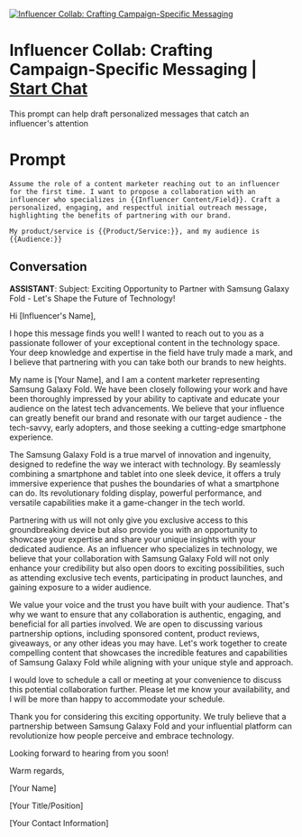 
[![Influencer Collab: Crafting Campaign-Specific Messaging](https://flow-prompt-covers.s3.us-west-1.amazonaws.com/icon/minimalist/mini_7.png)](https://gptcall.net/chat.html?data=%7B%22contact%22%3A%7B%22id%22%3A%22QvmJ2RH_EOXAbBZaPqn5p%22%2C%22flow%22%3Atrue%7D%7D)
# Influencer Collab: Crafting Campaign-Specific Messaging | [Start Chat](https://gptcall.net/chat.html?data=%7B%22contact%22%3A%7B%22id%22%3A%22QvmJ2RH_EOXAbBZaPqn5p%22%2C%22flow%22%3Atrue%7D%7D)
This prompt can help draft personalized messages that catch an influencer's attention

# Prompt

```
Assume the role of a content marketer reaching out to an influencer for the first time. I want to propose a collaboration with an influencer who specializes in {{Influencer Content/Field}}. Craft a personalized, engaging, and respectful initial outreach message, highlighting the benefits of partnering with our brand.

My product/service is {{Product/Service:}}, and my audience is {{Audience:}}

```

## Conversation

**ASSISTANT**: Subject: Exciting Opportunity to Partner with Samsung Galaxy Fold - Let's Shape the Future of Technology!



Hi [Influencer's Name],



I hope this message finds you well! I wanted to reach out to you as a passionate follower of your exceptional content in the technology space. Your deep knowledge and expertise in the field have truly made a mark, and I believe that partnering with you can take both our brands to new heights.



My name is [Your Name], and I am a content marketer representing Samsung Galaxy Fold. We have been closely following your work and have been thoroughly impressed by your ability to captivate and educate your audience on the latest tech advancements. We believe that your influence can greatly benefit our brand and resonate with our target audience - the tech-savvy, early adopters, and those seeking a cutting-edge smartphone experience.



The Samsung Galaxy Fold is a true marvel of innovation and ingenuity, designed to redefine the way we interact with technology. By seamlessly combining a smartphone and tablet into one sleek device, it offers a truly immersive experience that pushes the boundaries of what a smartphone can do. Its revolutionary folding display, powerful performance, and versatile capabilities make it a game-changer in the tech world.



Partnering with us will not only give you exclusive access to this groundbreaking device but also provide you with an opportunity to showcase your expertise and share your unique insights with your dedicated audience. As an influencer who specializes in technology, we believe that your collaboration with Samsung Galaxy Fold will not only enhance your credibility but also open doors to exciting possibilities, such as attending exclusive tech events, participating in product launches, and gaining exposure to a wider audience.



We value your voice and the trust you have built with your audience. That's why we want to ensure that any collaboration is authentic, engaging, and beneficial for all parties involved. We are open to discussing various partnership options, including sponsored content, product reviews, giveaways, or any other ideas you may have. Let's work together to create compelling content that showcases the incredible features and capabilities of Samsung Galaxy Fold while aligning with your unique style and approach.



I would love to schedule a call or meeting at your convenience to discuss this potential collaboration further. Please let me know your availability, and I will be more than happy to accommodate your schedule.



Thank you for considering this exciting opportunity. We truly believe that a partnership between Samsung Galaxy Fold and your influential platform can revolutionize how people perceive and embrace technology.



Looking forward to hearing from you soon!



Warm regards,



[Your Name]

[Your Title/Position]

[Your Contact Information]


